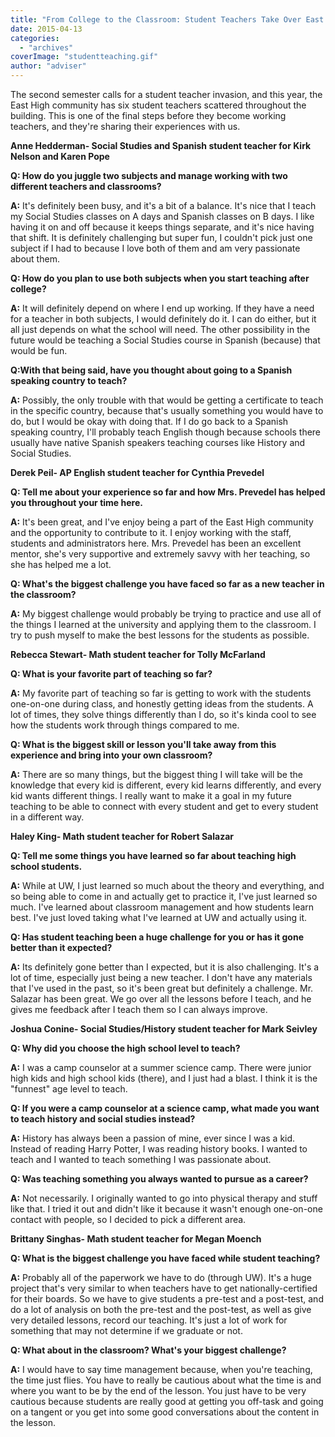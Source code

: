 ```yaml
---
title: "From College to the Classroom: Student Teachers Take Over East High"
date: 2015-04-13
categories: 
  - "archives"
coverImage: "studentteaching.gif"
author: "adviser"
---
```


The second semester calls for a student teacher invasion, and this year, the East High community has six student teachers scattered throughout the building. This is one of the final steps before they become working teachers, and they're sharing their experiences with us.

**Anne Hedderman- Social Studies and Spanish student teacher for Kirk Nelson and Karen Pope**

**Q: How do you juggle two subjects and manage working with two different teachers and classrooms?**

**A:** It's definitely been busy, and it's a bit of a balance. It's nice that I teach my Social Studies classes on A days and Spanish classes on B days. I like having it on and off because it keeps things separate, and it's nice having that shift. It is definitely challenging but super fun, I couldn't pick just one subject if I had to because I love both of them and am very passionate about them.

**Q: How do you plan to use both subjects when you start teaching after college?**

**A:** It will definitely depend on where I end up working. If they have a need for a teacher in both subjects, I would definitely do it. I can do either, but it all just depends on what the school will need. The other possibility in the future would be teaching a Social Studies course in Spanish (because) that would be fun.

**Q:With that being said, have you thought about going to a Spanish speaking country to teach?**

**A:** Possibly, the only trouble with that would be getting a certificate to teach in the specific country, because that's usually something you would have to do, but I would be okay with doing that. If I do go back to a Spanish speaking country, I'll probably teach English though because schools there usually have native Spanish speakers teaching courses like History and Social Studies.

**Derek Peil- AP English student teacher for Cynthia Prevedel**

**Q: Tell me about your experience so far and how Mrs. Prevedel has helped you throughout your time here.**

**A:** It's been great, and I've enjoy being a part of the East High community and the opportunity to contribute to it. I enjoy working with the staff, students and administrators here. Mrs. Prevedel has been an excellent mentor, she's very supportive and extremely savvy with her teaching, so she has helped me a lot.

**Q: What's the biggest challenge you have faced so far as a new teacher in the classroom?**

**A:** My biggest challenge would probably be trying to practice and use all of the things I learned at the university and applying them to the classroom. I try to push myself to make the best lessons for the students as possible.

**Rebecca Stewart- Math student teacher for Tolly McFarland**

**Q: What is your favorite part of teaching so far?**

**A:** My favorite part of teaching so far is getting to work with the students one-on-one during class, and honestly getting ideas from the students. A lot of times, they solve things differently than I do, so it's kinda cool to see how the students work through things compared to me.

**Q: What is the biggest skill or lesson you'll take away from this experience and bring into your own classroom?**

**A:** There are so many things, but the biggest thing I will take will be the knowledge that every kid is different, every kid learns differently, and every kid wants different things. I really want to make it a goal in my future teaching to be able to connect with every student and get to every student in a different way.

**Haley King- Math student teacher for Robert Salazar**

**Q: Tell me some things you have learned so far about teaching high school students.**

**A:** While at UW, I just learned so much about the theory and everything, and so being able to come in and actually get to practice it, I've just learned so much. I've learned about classroom management and how students learn best. I've just loved taking what I've learned at UW and actually using it.

**Q: Has student teaching been a huge challenge for you or has it gone better than it expected?**

**A:** Its definitely gone better than I expected, but it is also challenging. It's a lot of time, especially just being a new teacher. I don't have any materials that I've used in the past, so it's been great but definitely a challenge. Mr. Salazar has been great. We go over all the lessons before I teach, and he gives me feedback after I teach them so I can always improve.

**Joshua Conine- Social Studies/History student teacher for Mark Seivley**

**Q: Why did you choose the high school level to teach?**

**A:** I was a camp counselor at a summer science camp. There were junior high kids and high school kids (there), and I just had a blast. I think it is the "funnest" age level to teach.

**Q: If you were a camp counselor at a science camp, what made you want to teach history and social studies instead?**

**A:** History has always been a passion of mine, ever since I was a kid. Instead of reading Harry Potter, I was reading history books. I wanted to teach and I wanted to teach something I was passionate about.

**Q: Was teaching something you always wanted to pursue as a career?**

**A:** Not necessarily. I originally wanted to go into physical therapy and stuff like that. I tried it out and didn't like it because it wasn't enough one-on-one contact with people, so I decided to pick a different area.

**Brittany Singhas- Math student teacher for Megan Moench**

**Q: What is the biggest challenge you have faced while student teaching?**

**A:** Probably all of the paperwork we have to do (through UW). It's a huge project that's very similar to when teachers have to get nationally-certified for their boards. So we have to give students a pre-test and a post-test, and do a lot of analysis on both the pre-test and the post-test, as well as give very detailed lessons, record our teaching. It's just a lot of work for something that may not determine if we graduate or not.

**Q: What about in the classroom? What's your biggest challenge?**

**A:** I would have to say time management because, when you're teaching, the time just flies. You have to really be cautious about what the time is and where you want to be by the end of the lesson. You just have to be very cautious because students are really good at getting you off-task and going on a tangent or you get into some good conversations about the content in the lesson.
